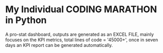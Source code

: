 # My Individual CODING MARATHON in Python
A pro-stat dashboard, outputs are generated as an EXCEL FILE, mainly focuses on the KPI metrics, total lines of code = '45000+', once in seven days an KPI report can be generated automatically.
